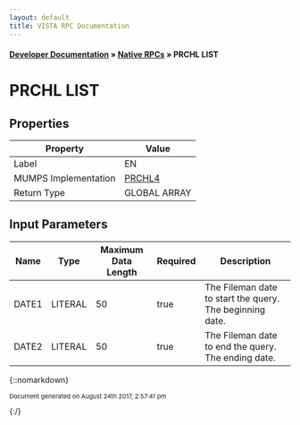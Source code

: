 ```yaml
---
layout: default
title: VISTA RPC Documentation
---
```


#### [Developer Documentation](../index) &#187; [Native RPCs](TableOfContents) &#187; PRCHL LIST<br/>
# PRCHL LIST



## Properties

Property | Value
--- | ---
Label | EN
MUMPS Implementation | [PRCHL4](http://code.osehra.org/dox/Routine_PRCHL4_source.html)
Return Type | GLOBAL ARRAY


## Input Parameters

Name | Type | Maximum Data Length | Required | Description
--- | --- | --- | --- | ---
DATE1 | LITERAL | 50 | true | The Fileman date to start the query.  The beginning date.
DATE2 | LITERAL | 50 | true | The Fileman date to end the query.  The ending date.



{::nomarkdown} <br/><p style="font-size: 11px">Document generated on August 24th 2017, 2:57:41 pm</p>{:/}